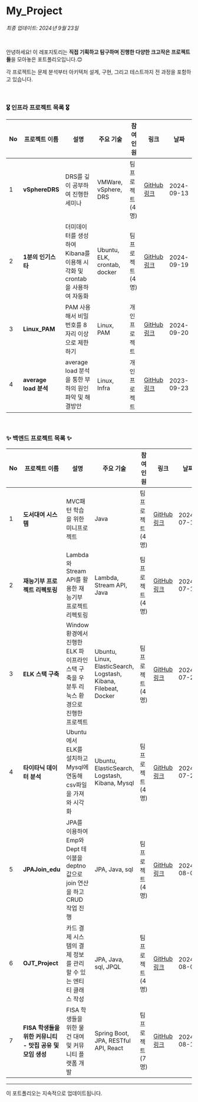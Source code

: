 # My_Project

*최종 업데이트: 2024년 9월 23일*

<br>

안녕하세요! 이 레포지토리는 **직접 기획하고 탐구하며 진행한 다양한 크고작은 프로젝트들**을 모아놓은 포트폴리오입니다.😊 <br>

각 프로젝트는 문제 분석부터 아키텍처 설계, 구현, 그리고 테스트까지 전 과정을 포함하고 있습니다. 

<br>

### 🎖️ 인프라 프로젝트 목록 🎖️

| No | 프로젝트 이름 | 설명 | 주요 기술 | 참여<br> 인원 | 링크 | 날짜 |
|----|---------------|------|-----------|----------|------|------|
| 1  | **vSphereDRS** | DRS를 깊이 공부하여 진행한 세미나 | VMWare, vSphere, DRS | 팀 프로젝트 (4명) | [GitHub 링크](https://github.com/WooriFISA-VMware/vSphereDRS) | 2024-09-13 |
| 2  | **1분의 인기스타** | 더미데이터를 생성 하여 Kibana를 이용해 시각화 및 crontab을 사용하여 자동화 | Ubuntu, ELK, crontab, docker | 팀 프로젝트 (4명) | [GitHub 링크](https://github.com/cshharry/WooriFisa_crontab) | 2024-09-19 |
| 3  | **Linux_PAM** | PAM 사용해서 비밀번호를 8자리 이상으로 제한하기 | Linux, PAM | 개인 프로젝트 | [GitHub 링크](https://github.com/jeonguk0201/Linux_PAM) | 2024-09-20 |
| 4  | **average load 분석** | average load 분석을 통한 부하의 원인파악 및 해결방안 | Linux, Infra | 개인 프로젝트 | [GitHub 링크](https://github.com/jeonguk0201/Average-Load-in-Linux) | 2023-09-23 |


<br>

### ✨ 백엔드 프로젝트 목록 ✨

| No | 프로젝트 이름 | 설명 | 주요 기술 | 참여<br> 인원 | 링크 | 날짜 |
|----|---------------|------|-----------|----------|------|------|
| 1  | **도서대여 시스템** | MVC패턴 학습을 위한 미니프로젝트 | Java | 팀 프로젝트 (4명) | [GitHub 링크](https://github.com/jeonguk0201/woori-fisa3) | 2024-07-12 |
| 2  | **재능기부 프로젝트 리펙토링** | Lambda와 Stream API를 활용한 재능기부 프로젝트 리펙토링 | Lambda, Stream API, Java | 팀 프로젝트 (4명) | [GitHub 링크](https://github.com/jeonguk0201/fisa3_Java_Refectoring) | 2024-07-19 |
| 3  | **ELK 스택 구축** | Window 환경에서 진행한 ELK 파이프라인 스택 구축을 우분투 리눅스 환경으로 진행한 프로젝트 | Ubuntu, Linux, ElasticSearch, Logstash, Kibana, Filebeat, Docker | 팀 프로젝트 (4명) | [GitHub 링크](https://github.com/lotuxsoo/fisa3_elk_pipeline) | 2024-07-23 |
| 4  | **타이타닉 데이터 분석** | Ubuntu에서 ELK를 설치하고 Mysql에 연동해 csv파일을 가져와 시각화 | Ubuntu, ElasticSearch, Logstash, Kibana, Mysql | 팀 프로젝트 (4명) | [GitHub 링크](https://github.com/jeonguk0201/fisa3_ELK_MySQL) | 2024-07-26 |
| 5  | **JPAJoin_edu** | JPA를 이용하여 Emp와 Dept 테이블을 deptno 값으로 join 연산을 하고 CRUD 작업 진행 | JPA, Java, sql | 팀 프로젝트 (4명) | [GitHub 링크](https://github.com/jeonguk0201/JPAJoin_edu) | 2024-08-01 |
| 6  | **OJT_Project** | 카드 결제 시스템의 결제 정보를 관리할 수 있는 엔티티 클래스 작성 | JPA, Java, sql, JPQL | 팀 프로젝트 (4명) | [GitHub 링크](https://github.com/Fisa3/OJT_Project) | 2024-08-02 |
| 7  | **FISA 학생들을 위한 커뮤니티 - 맛집 공유 및 모임 생성** | FISA 학생들을 위한 물건 대여 및 커뮤니티 플랫폼 개발 | Spring Boot, JPA, RESTful API, React | 팀 프로젝트 (7명) | [GitHub 링크](https://github.com/yuwankang/FISA-Land) | 2024-08-16 |
---

이 포트폴리오는 지속적으로 업데이트됩니다.
